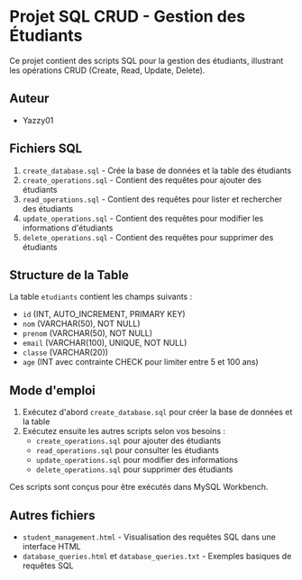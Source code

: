 # Projet SQL CRUD - Gestion des Étudiants

Ce projet contient des scripts SQL pour la gestion des étudiants, illustrant les opérations CRUD (Create, Read, Update, Delete).

## Auteur
- Yazzy01

## Fichiers SQL

1. `create_database.sql` - Crée la base de données et la table des étudiants
2. `create_operations.sql` - Contient des requêtes pour ajouter des étudiants
3. `read_operations.sql` - Contient des requêtes pour lister et rechercher des étudiants
4. `update_operations.sql` - Contient des requêtes pour modifier les informations d'étudiants
5. `delete_operations.sql` - Contient des requêtes pour supprimer des étudiants

## Structure de la Table

La table `etudiants` contient les champs suivants :
- `id` (INT, AUTO_INCREMENT, PRIMARY KEY)
- `nom` (VARCHAR(50), NOT NULL)
- `prenom` (VARCHAR(50), NOT NULL)
- `email` (VARCHAR(100), UNIQUE, NOT NULL)
- `classe` (VARCHAR(20))
- `age` (INT avec contrainte CHECK pour limiter entre 5 et 100 ans)

## Mode d'emploi

1. Exécutez d'abord `create_database.sql` pour créer la base de données et la table
2. Exécutez ensuite les autres scripts selon vos besoins :
   - `create_operations.sql` pour ajouter des étudiants
   - `read_operations.sql` pour consulter les étudiants
   - `update_operations.sql` pour modifier des informations
   - `delete_operations.sql` pour supprimer des étudiants

Ces scripts sont conçus pour être exécutés dans MySQL Workbench.

## Autres fichiers

- `student_management.html` - Visualisation des requêtes SQL dans une interface HTML
- `database_queries.html` et `database_queries.txt` - Exemples basiques de requêtes SQL 